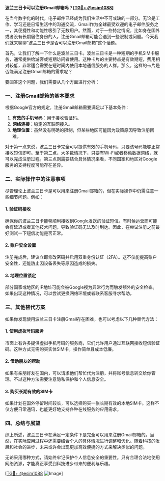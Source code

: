 **波兰三日卡可以注册Gmail邮箱吗？[[TG💪+ @esim1088](https://t.me/s/esim1088)]**

在当今数字化的时代，电子邮件已经成为我们生活中不可或缺的一部分。无论是工作、学习还是日常生活中的沟通交流，Gmail作为全球最受欢迎的电子邮件服务之一，其便捷性和功能性吸引了无数用户。然而，对于一些特定情况，比如身在国外或者没有长期居住身份的人，注册Gmail邮箱可能会遇到一些限制或问题。今天我们就来聊聊“波兰三日卡是否可以注册Gmail邮箱”这个话题。

首先，让我们了解一下什么是波兰三日卡。波兰三日卡是一种短期的手机SIM卡服务，通常提供给游客或短期访问者使用。这种卡片的主要特点是有效期短，费用相对较低，非常适合需要在短时间内使用本地通信服务的人群。那么，这样的卡片是否能满足注册Gmail邮箱的需求呢？

要回答这个问题，我们需要从几个方面进行分析：

### 一、注册Gmail邮箱的基本要求

根据Google官方的规定，注册Gmail邮箱需要满足以下基本条件：
1. **有效的手机号码**：用于接收验证码。
2. **网络连接**：稳定的互联网接入。
3. **地理位置**：虽然没有明确的限制，但某些地区可能因为政策原因导致注册困难。

对于第一点来说，波兰三日卡完全可以提供有效的手机号码，只要该号码能够正常接收短信即可。至于第二点，大多数情况下，只要有Wi-Fi或者移动数据网络，就可以完成注册过程。第三点则需要结合具体情况来看，不同国家和地区对Google服务的支持程度可能存在差异。

### 二、实际操作中的注意事项

尽管理论上波兰三日卡是可以用来注册Gmail邮箱的，但在实际操作中仍需注意一些细节问题。例如：

#### 1. 验证码接收
确保你的波兰三日卡能够顺利接收到Google发送的验证短信。有时候运营商可能会有延迟或者其他技术问题，导致验证码无法及时到达。因此，在尝试注册之前最好测试一下短信功能是否正常。

#### 2. 账户安全设置
注册完成后，建议立即修改密码并启用双重身份认证（2FA）。这不仅能提高账户安全性，还能防止因设备丢失等原因造成的损失。

#### 3. 地理位置锁定
部分国家或地区的IP地址可能会被Google视为异常行为而触发额外的安全检查。如果出现这种情况，可以尝试更换网络环境或者联系客服寻求帮助。

### 三、其他替代方案

如果你发现使用波兰三日卡注册Gmail存在困难，也可以考虑以下几种替代方法：

#### 1. 使用虚拟号码服务
市面上有许多提供虚拟手机号码的服务商，它们允许用户通过互联网接收短信验证码。这种方式无需购买实体SIM卡，操作简单且成本低廉。

#### 2. 借助朋友的帮助
如果有亲朋好友在国内，可以请求他们帮忙代为注册，并将账号信息转交给你管理。不过这种方法需要注意隐私保护和个人信息安全。

#### 3. 购买长期有效的SIM卡
如果计划在国外停留时间较长，可以选择购买一张长期有效的本地SIM卡。这样不仅方便日常通讯，也能更好地支持各种在线服务的应用需求。

### 四、总结与展望

综上所述，波兰三日卡在满足一定条件下是完全可以用来注册Gmail邮箱的。当然，在实际应用过程中还需要结合个人的具体情况进行调整和优化。随着科技的发展和社会的进步，未来或许会出现更加高效便捷的方式来解决类似的问题。

无论采用哪种方式，请始终牢记保护个人信息安全的重要性。只有合理合法地使用网络资源，才能真正享受到科技进步带来的便利与乐趣。

[[TG💪+ @esim1088](https://t.me/s/esim1088) ![Image](https://i.postimg.cc/4NQfJmqS/Snipaste-2025-05-13-00-14-12.png)]